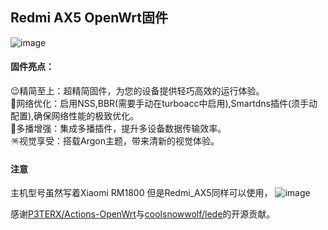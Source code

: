 ## Redmi AX5 OpenWrt固件
![image](https://github.com/user-attachments/assets/c15a89a6-9748-4a7a-b646-5d373263ddc1)

#### 固件亮点：  
😉精简至上：超精简固件，为您的设备提供轻巧高效的运行体验。  
🚀网络优化：启用NSS,BBR(需要手动在turboacc中启用),Smartdns插件(须手动配置),确保网络性能的极致优化。  
🌈多播增强：集成多播插件，提升多设备数据传输效率。  
🪅视觉享受：搭载Argon主题，带来清新的视觉体验。  
#### 注意
主机型号虽然写着Xiaomi RM1800 但是Redmi_AX5同样可以使用，
![image](https://github.com/user-attachments/assets/0e2e68fd-16af-497a-9284-1d3089587f7b)

感谢[P3TERX/Actions-OpenWrt](https://github.com/P3TERX/Actions-OpenWrt)与[coolsnowwolf/lede](https://github.com/coolsnowwolf/lede)的开源贡献。  

